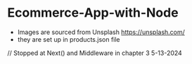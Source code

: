 # Ecommerce-App-with-Node

- Images are sourced from Unsplash https://unsplash.com/
- they are set up in products.json file


// Stopped at Next() and Middleware in chapter 3 5-13-2024